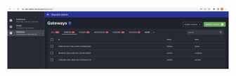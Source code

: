<p align="center">
    <img src="https://github.com/massbitprotocol/massbitroute_deployment/blob/minh-dev/issues/images/GW-NOT-DELETED-AFTER-APPROVED.png?raw=true" width=600>
</p>
